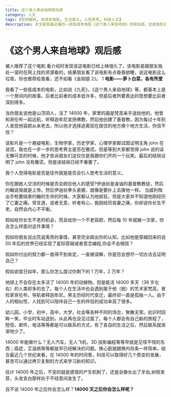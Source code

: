 ```yaml
---
title: 这个男人来自地球观后感
category: 人文
tags: [影视解析, 低成本电影, 生活意义, 人性思考, 科技人文]
description: 本文是我最近看的一部低成本电影《这个男人来自地球》的观后感。这部电影讲述了一个来自地球的男人，他的故事充满了人性思考，也让我对科技发展的未来充满了期待。
---
```

# 《这个男人来自地球》观后感

被人推荐了这个电影,看介绍时发现该这电影已经上映很久了。该电影是跟朋友独处一室时在网上找的资源看的，结果朋友看了该电影有点昏昏欲睡，说这电影这么垃圾，你也推荐给我看，还不如看《金刚狼 2》。
1
**电影——萝卜白菜，各有所爱**

我看了一些低成本的电影，比如说《九死》，《这个男人来自地球》等，都基本上是一个房间内的故事。后者比前者的成本低许多，但是后者所要表达的思想要比前者深刻得多。

当你朋友说他是山顶洞人，活了 14000 年，家里的画是梵高亲手送给他的，他曾和哥伦布一起远航，听释迦牟尼宣扬佛教，然后他创建了基督教，因为每过十年别人发现他容颜从未老去，所以他才选择逃离现在居住的地方换个地方生活，你信不信？

该影片是一个悬疑电影，生物学家，历史学家，心理学家都试图证明主角 john 在说谎，我也在一步一步的思考男主是否在撒谎。但是等到大家都觉得 john 说的话无懈可击的时候，他才告诉朋友们这仅仅是我跟你们开的一个玩笑。最后的结局证明了 john 没有撒谎，但是该结局已经不重要了。

我个人觉得电影是否是佳作就是是否会引人思考生活的意义。

你在跟她人交流的时候是否会顾忌他人的感受?伊迪丝是虔诚的基督教教徒，然后约翰说我就是上帝。然后伊迪丝拳头紧握，就像是要扑上去揍他一样。
当威利掏出手枪要结束约翰的生命的时候，大家都认为他疯狂。但是大家并不知道他刚经历了亡妻之痛。常言道，说者无意，听者有心，我刚经历丧妻之痛，你却说你长生不老，自然会内心不平衡。

假如给你长生不老的机会，而且给你一个不老容颜，然后每 10 年就搬一次家，你会怎么样面对这件事情？

假如你朋友说出荒诞离奇的事情，甚至完全超出你的认知，比如他是穿越回来的说 50 年后的世界已经实现了星际穿越或者意念编程,你会不会相信？

假如你付出的努力都一直得不到肯定，一直被误解，你是否会想尽一切办法去证明自己？

假如说度日如年，那么你怎么度过你剩下的 1 万年，2 万年？

地球上不会存在太多活了 14000 年的动植物。但是能活 14000 多天（38 岁左右）的人类却多的去了。每个人在生活中也会遇到属于他（她）的艺术家梵高，冒险家哥伦布，导航者释迦牟尼。男主历经时代变迁，最终却一直是孤独一人。由于人的相似性，人找到可以陪伴自己一生的伴侣的成功率高了很多。

幼儿园，小学，初中，高中，大学，社会等各种不同的场合，聚散无常。初识时回眸一笑，毕业时车站送别，从此再也没见过面了。每个人都会有自己新的旅程了，短信，邮件，电话等等都是可以联系的方式，有了各自的生活之后，然后联系就渐渐地少了。

14000 年能做什么？无人汽车，无人飞机，3D 投影编程等等早就是见怪不怪的东西；癌症，艾滋病等等都是早已经解决的问题。换心脏就跟换内存条一样简单。结合最近几个世纪来看，在 14000 年的时间里，科技可以取得好几个质变的发展，甚至可以通过拷贝复制的方式来学习新的知识。

估计 14000 年之后，不变的就是感情的产生机制了，还是会像长出了牙齿,树枝发芽，头发变白那样处于不经意间发生了。

且不谈 14000 年之后你会怎么样？**14000 天之后你会怎么样呢？**
